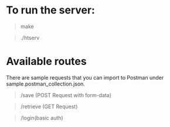 # To run the server:
>make

>./htserv <PORT>

# Available routes
There are sample requests that you can import to Postman under sample.postman_collection.json.
>/save (POST Request with form-data)

>/retrieve (GET Request)

>/login(basic auth)
